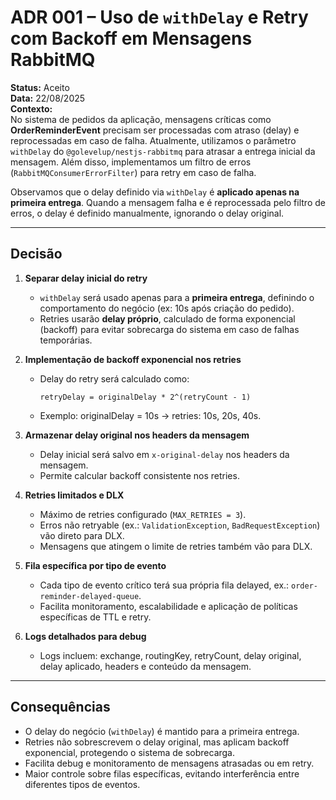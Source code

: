 # ADR 001 – Uso de `withDelay` e Retry com Backoff em Mensagens RabbitMQ

**Status:** Aceito  
**Data:** 22/08/2025  
**Contexto:**  
No sistema de pedidos da aplicação, mensagens críticas como **OrderReminderEvent** precisam ser processadas com atraso (delay) e reprocessadas em caso de falha. Atualmente, utilizamos o parâmetro `withDelay` do `@golevelup/nestjs-rabbitmq` para atrasar a entrega inicial da mensagem. Além disso, implementamos um filtro de erros (`RabbitMQConsumerErrorFilter`) para retry em caso de falha.

Observamos que o delay definido via `withDelay` é **aplicado apenas na primeira entrega**. Quando a mensagem falha e é reprocessada pelo filtro de erros, o delay é definido manualmente, ignorando o delay original.

---

## Decisão

1. **Separar delay inicial do retry**

   - `withDelay` será usado apenas para a **primeira entrega**, definindo o comportamento do negócio (ex: 10s após criação do pedido).
   - Retries usarão **delay próprio**, calculado de forma exponencial (backoff) para evitar sobrecarga do sistema em caso de falhas temporárias.

2. **Implementação de backoff exponencial nos retries**

   - Delay do retry será calculado como:
     ```
     retryDelay = originalDelay * 2^(retryCount - 1)
     ```
   - Exemplo: originalDelay = 10s → retries: 10s, 20s, 40s.

3. **Armazenar delay original nos headers da mensagem**

   - Delay inicial será salvo em `x-original-delay` nos headers da mensagem.
   - Permite calcular backoff consistente nos retries.

4. **Retries limitados e DLX**

   - Máximo de retries configurado (`MAX_RETRIES = 3`).
   - Erros não retryable (ex.: `ValidationException`, `BadRequestException`) vão direto para DLX.
   - Mensagens que atingem o limite de retries também vão para DLX.

5. **Fila específica por tipo de evento**

   - Cada tipo de evento crítico terá sua própria fila delayed, ex.: `order-reminder-delayed-queue`.
   - Facilita monitoramento, escalabilidade e aplicação de políticas específicas de TTL e retry.

6. **Logs detalhados para debug**
   - Logs incluem: exchange, routingKey, retryCount, delay original, delay aplicado, headers e conteúdo da mensagem.

---

## Consequências

- O delay do negócio (`withDelay`) é mantido para a primeira entrega.
- Retries não sobrescrevem o delay original, mas aplicam backoff exponencial, protegendo o sistema de sobrecarga.
- Facilita debug e monitoramento de mensagens atrasadas ou em retry.
- Maior controle sobre filas específicas, evitando interferência entre diferentes tipos de eventos.
